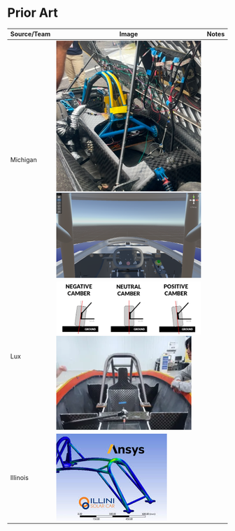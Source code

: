 # Prior Art

| Source/Team | Image                                                                                                                 | Notes |
| ----------- | --------------------------------------------------------------------------------------------------------------------- | ----- |
| Michigan    | <img src="../../.gitbook/assets/image (1).png" alt="" data-size="original">![](<../../.gitbook/assets/image (2).png>) |       |
| Lux         | <img src="../../.gitbook/assets/image (3).png" alt="" data-size="original">![](<../../.gitbook/assets/image (4).png>) |       |
| Illinois    | <img src="../../.gitbook/assets/image (55).png" alt="" data-size="original">                                          |       |

